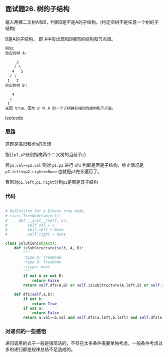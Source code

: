 ## 面试题26. 树的子结构

输入两棵二叉树A和B，判断B是不是A的子结构。(约定空树不是任意一个树的子结构)

B是A的子结构， 即 A中有出现和B相同的结构和节点值。

```tex
例如:
给定的树 A:

     3
    / \
   4   5
  / \
 1   2
给定的树 B：

   4 
  /
 1
返回 true，因为 B 与 A 的一个子树拥有相同的结构和节点值。

```

[leetcode](https://leetcode-cn.com/problems/shu-de-zi-jie-gou-lcof/)


### 思路

这题是递归和dfs的思想

指针`p1,p2`分别指向两个二叉树的当前节点

若`p1.val==p2.val` 则对 `p1,p2` 进行 `dfs` 判断是否是子结构，终止情况是 `p2.left==p2.right==None` 也就是`p2`完全遍历了。

否则对`p1.left,p1.right`分别`p2`是否是其子结构


### 代码
```python

# Definition for a binary tree node.
# class TreeNode(object):
#     def __init__(self, x):
#         self.val = x
#         self.left = None
#         self.right = None

class Solution(object):
    def isSubStructure(self, A, B):
        """
        :type A: TreeNode
        :type B: TreeNode
        :rtype: bool
        """
        if not A or not B:
            return False
        return self.dfs(A,B) or self.isSubStructure(A.left,B) or self.isSubStructure(A.right,B)

    def dfs(self,a,b):
        if not b:
            return True
        if not a:
            return False
        return a.val==b.val and self.dfs(a.left,b.left) and self.dfs(a.right,b.right)
```


### 对递归的一些感悟

递归调用的式子一般是很简洁的，不存在太多条件需要单独考虑，一般条件考虑过多的递归都是规律总结不足造成的。
